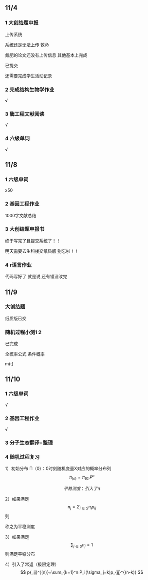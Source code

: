## 11/4

### 1 大创结题申报 

上传系统

系统还是无法上传 救命

氮肥的论文还没有上传信息  其他基本上完成

已提交

还需要完成学生活动记录

### 2 完成结构生物学作业

√

### 3 酶工程文献阅读

√

### 4 六级单词

√

## 11/8

### 1 六级单词

x50

### 2 基因工程作业

1000字文献总结

### 3 大创结题申报书

终于写完了且提交系统了！！

明天需要去生科楼交纸质版 别忘啦！！

### 4 r语言作业

代码写好了 就是说 还有错没改完 

## 11/9

### 大创结题

纸质版已交

### 随机过程小测1 2 

已完成

全概率公式  条件概率

m(t)

## 11/10

### 1 六级单词

√

### 2 基因工程作业

√

### 3 分子生态翻译+整理

### 4 随机过程复习

1）初始分布 Π（0）：0时刻随机变量X对应的概率分布列
$$
\pi_{(n)}=\pi_{(0)}P{^n}
$$

$$
平稳测度：引入了\pi
$$

2）如果满足
$$
\pi_j=Σ_{i\in{S}} \pi_{i} p_{ij}
$$
则

称之为平稳测度

3）如果满足
$$
\sum_{j\in S}\pi_{j}=1
$$
则满足平稳分布

4）引入了常返（极限定理）
$$
p{_ij}^{(n)}=\sum_{k=1}^n P_i(\sigma_j=k)p_{jj}^{(n-k)}
$$

